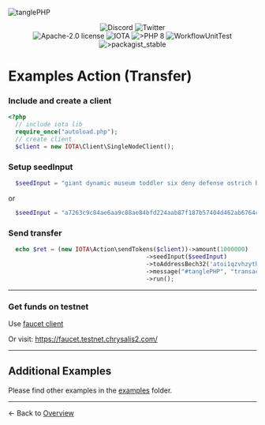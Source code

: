 ![tanglePHP](./images/IOTA_PHP_Banner_Interact_Help.png)

<p style="text-align:center;">
  <a href="https://discord.iota.org/" style="text-decoration:none;"><img src="https://img.shields.io/badge/Discord-9cf.svg?style=social&logo=discord" alt="Discord"></a>
  <a href="https://twitter.com/tanglePHP/" style="text-decoration:none;"><img src="https://img.shields.io/badge/Twitter-9cf.svg?style=social&logo=twitter" alt="Twitter"></a>
  <br>
  <a href="https://github.com/iota-community/iota.php/LICENSE" style="text-decoration:none;"><img src="https://img.shields.io/badge/license-Apache--2.0-green?style=flat-square" alt="Apache-2.0 license"></a>
  <a href="https://www.iota.org/" style="text-decoration:none;"><img src="https://img.shields.io/badge/IOTA-lightgrey?style=flat&logo=iota" alt="IOTA"></a>
  <a href="https://www.php.net/" style="text-decoration:none;"><img src="https://img.shields.io/badge/PHP->= 8.x-blue?style=flat-square&logo=php" alt=">PHP 8"></a>
  <img src="https://github.com/iota-community/iota.php/actions/workflows/phpunit.yml/badge.svg" alt="WorkflowUnitTest">
  <a href="https://packagist.org/packages/iota-community/iota.php/" style="text-decoration:none;"><img src="https://poser.pugx.org/iota-community/iota.php/v/stable.png" alt=">packagist_stable"></a>
</p>

# Examples Action (Transfer)

### Include and create a client

```php
<?php
  // include iota lib
  require_once("autoload.php");
  // create client
  $client = new IOTA\Client\SingleNodeClient();
```

### Setup seedInput

```php
  $seedInput = "giant dynamic museum toddler six deny defense ostrich bomb access mercy blood explain muscle shoot shallow glad autumn author calm heavy hawk abuse rally";
```

or

```php
  $seedInput = "a7263c9c84ae6aa9c88ae84bfd224aab87f187b57404d462ab6764c52303bb9ae51f54acc5473b1c366dc8559c04d49d6533edf19110918f9e2474443acd33f3";
```

### Send transfer

```php
  echo $ret = (new IOTA\Action\sendTokens($client))->amount(1000000)
                                       ->seedInput($seedInput)
                                       ->toAddressBech32('atoi1qzvhzythy64dzx456ccvus357hvhg77cmqrrw4ukuszprtu9fay5ywp5ncz')
                                       ->message("#tanglePHP", "transaction test! follow me on Twitter @tanglePHP")
                                       ->run();
```

<hr>

### Get funds on testnet

Use [faucet client](./004_examples_faucet.md)

Or visit: https://faucet.testnet.chrysalis2.com/


<hr>

## Additional Examples

Please find other examples in the [examples](../examples) folder.


___

<- Back to [Overview](000_index.md)